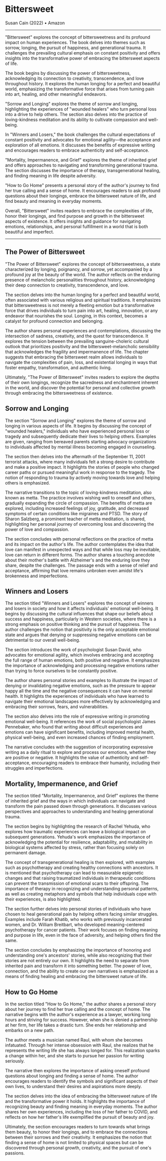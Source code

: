 # Bittersweet
Susan Cain (2022) • Amazon

***

"Bittersweet" explores the concept of bittersweetness and its profound impact on human experiences. The book delves into themes such as sorrow, longing, the pursuit of happiness, and generational trauma. It challenges the prevailing cultural emphasis on constant positivity and offers insights into the transformative power of embracing the bittersweet aspects of life.

The book begins by discussing the power of bittersweetness, acknowledging its connection to creativity, transcendence, and love throughout history. It explores the human longing for a perfect and beautiful world, emphasizing the transformative force that arises from turning pain into art, healing, and other meaningful endeavors.

"Sorrow and Longing" explores the theme of sorrow and longing, highlighting the experiences of "wounded healers" who turn personal loss into a drive to help others. The section also delves into the practice of loving-kindness meditation and its ability to cultivate compassion and well-being.

In "Winners and Losers," the book challenges the cultural expectations of constant positivity and advocates for emotional agility—the acceptance and exploration of all emotions. It discusses the benefits of expressive writing and encourages readers to embrace authenticity and self-acceptance.

"Mortality, Impermanence, and Grief" explores the theme of inherited grief and offers approaches to navigating and transforming generational trauma. The section discusses the importance of therapy, transgenerational healing, and finding meaning in life despite adversity.

"How to Go Home" presents a personal story of the author's journey to find her true calling and a sense of home. It encourages readers to ask profound questions about their longings, embrace the bittersweet nature of life, and find beauty and meaning in everyday moments.

Overall, "Bittersweet" invites readers to embrace the complexities of life, honor their longings, and find purpose and growth in the bittersweet aspects of existence. It offers insights and guidance for navigating emotions, relationships, and personal fulfillment in a world that is both beautiful and imperfect.


***

## The Power of Bittersweet

"The Power of Bittersweet" explores the concept of bittersweetness, a state characterized by longing, poignancy, and sorrow, yet accompanied by a profound joy at the beauty of the world. The author reflects on the enduring presence of melancholic personalities throughout history, acknowledging their deep connection to creativity, transcendence, and love.

The section delves into the human longing for a perfect and beautiful world, often associated with various religious and spiritual traditions. It emphasizes that bittersweetness is not merely a fleeting emotion but a transformative force that drives individuals to turn pain into art, healing, innovation, or any endeavor that nourishes the soul. Longing, in this context, becomes a catalyst for profound connection and belonging.

The author shares personal experiences and contemplations, discussing the intersection of sadness, creativity, and the quest for transcendence. It explores the tension between the prevailing sanguine-choleric cultural outlook that prioritizes positivity and the bittersweet-melancholic sensibility that acknowledges the fragility and impermanence of life. The chapter suggests that embracing the bittersweet realm allows individuals to navigate the complexities of pain, loss, and existential longing in ways that foster empathy, transformation, and authentic living.

Ultimately, "The Power of Bittersweet" invites readers to explore the depths of their own longings, recognize the sacredness and enchantment inherent in the world, and discover the potential for personal and collective growth through embracing the bittersweetness of existence.

## Sorrow and Longing

The section "Sorrow and Longing" explores the theme of sorrow and longing in various aspects of life. It begins by discussing the concept of "wounded healers," individuals who have experienced personal loss or tragedy and subsequently dedicate their lives to helping others. Examples are given, ranging from bereaved parents starting advocacy organizations to individuals affected by mental illness becoming engaged in counseling.

The section then delves into the aftermath of the September 11, 2001 terrorist attacks, where many individuals felt a strong desire to contribute and make a positive impact. It highlights the stories of people who changed career paths or pursued meaningful work in response to the tragedy. The notion of responding to trauma by actively moving towards love and helping others is emphasized.

The narrative transitions to the topic of loving-kindness meditation, also known as metta. The practice involves wishing well to oneself and others, gradually expanding the circle of compassion. The benefits of metta are explored, including increased feelings of joy, gratitude, and decreased symptoms of certain conditions like migraines and PTSD. The story of Sharon Salzberg, a prominent teacher of metta meditation, is shared, highlighting her personal journey of overcoming loss and discovering the power of love and compassion.

The section concludes with personal reflections on the practice of metta and its impact on the author's life. The author contemplates the idea that love can manifest in unexpected ways and that while loss may be inevitable, love can return in different forms. The author shares a touching anecdote about their mother's battle with Alzheimer's and the enduring love they share, despite the challenges. The passage ends with a sense of relief and acceptance, affirming that love remains unbroken even amidst life's brokenness and imperfections.

## Winners and Losers

The section titled "Winners and Losers" explores the concept of winners and losers in society and how it affects individuals' emotional well-being. It begins by discussing the cultural influences that shape our beliefs about success and happiness, particularly in Western societies, where there is a strong emphasis on positive thinking and the pursuit of happiness. The author challenges the notion that positivity is the only acceptable emotional state and argues that denying or suppressing negative emotions can be detrimental to our overall well-being.

The section introduces the work of psychologist Susan David, who advocates for emotional agility, which involves embracing and accepting the full range of human emotions, both positive and negative. It emphasizes the importance of acknowledging and processing negative emotions rather than trying to force ourselves to be constantly positive.

The author shares personal stories and examples to illustrate the impact of denying or invalidating negative emotions, such as the pressure to appear happy all the time and the negative consequences it can have on mental health. It highlights the experiences of individuals who have learned to navigate their emotional landscapes more effectively by acknowledging and embracing their sorrows, fears, and vulnerabilities.

The section also delves into the role of expressive writing in promoting emotional well-being. It references the work of social psychologist James Pennebaker, who found that writing about difficult experiences and emotions can have significant benefits, including improved mental health, physical well-being, and even increased chances of finding employment.

The narrative concludes with the suggestion of incorporating expressive writing as a daily ritual to explore and process our emotions, whether they are positive or negative. It highlights the value of authenticity and self-acceptance, encouraging readers to embrace their humanity, including their struggles and imperfections.

## Mortality, Impermanence, and Grief

The section titled "Mortality, Impermanence, and Grief" explores the theme of inherited grief and the ways in which individuals can navigate and transform the pain passed down through generations. It discusses various perspectives and approaches to understanding and healing generational trauma.

The section begins by highlighting the research of Rachel Yehuda, who explores how traumatic experiences can leave a biological impact on subsequent generations. Yehuda's work emphasizes the importance of acknowledging the potential for resilience, adaptability, and mutability in biological systems affected by stress, rather than focusing solely on permanent damage.

The concept of transgenerational healing is then explored, with examples such as psychotherapy and creating healthy connections with ancestors. It is mentioned that psychotherapy can lead to measurable epigenetic changes and that raising traumatized individuals in therapeutic conditions can prevent the transmission of emotional scars to their offspring. The importance of therapy in recognizing and understanding personal patterns, as well as creating metaphors and symbols that help individuals cope with their experiences, is also highlighted.

The section further delves into personal stories of individuals who have chosen to heal generational pain by helping others facing similar struggles. Examples include Farah Khatib, who works with previously incarcerated women, and Dr. William Breitbart, who developed meaning-centered psychotherapy for cancer patients. Their work focuses on finding meaning and purpose in life, even in the face of adversity, and helping others find the same.

The section concludes by emphasizing the importance of honoring and understanding one's ancestors' stories, while also recognizing that their stories are not entirely our own. It highlights the need to separate from inherited pain and transform it into something better. The power of love, connection, and the ability to create our own narratives is emphasized as a means of finding healing and embracing the bittersweet nature of life.


## How to Go Home

In the section titled "How to Go Home," the author shares a personal story about her journey to find her true calling and the concept of home. The narrative begins with the author's experience as a lawyer, working long hours and striving for success. However, when she is denied a partnership at her firm, her life takes a drastic turn. She ends her relationship and embarks on a new path.

The author meets a musician named Raul, with whom she becomes infatuated. Through her intense obsession with Raul, she realizes that he represents the writing life she has always longed for. This realization sparks a change within her, and she starts to pursue her passion for writing seriously.

The narrative then explores the importance of asking oneself profound questions about longing and finding a sense of home. The author encourages readers to identify the symbols and significant aspects of their own lives, to understand their desires and aspirations more deeply.

The section delves into the idea of embracing the bittersweet nature of life and the transformative power it holds. It highlights the importance of recognizing beauty and finding meaning in everyday moments. The author shares her own experiences, including the loss of her father to COVID, and reflects on how her father's life exemplified the pursuit of beauty and joy.

Ultimately, the section encourages readers to turn towards what brings them beauty, to honor their longings, and to embrace the connections between their sorrows and their creativity. It emphasizes the notion that finding a sense of home is not limited to physical spaces but can be discovered through personal growth, creativity, and the pursuit of one's passions.

